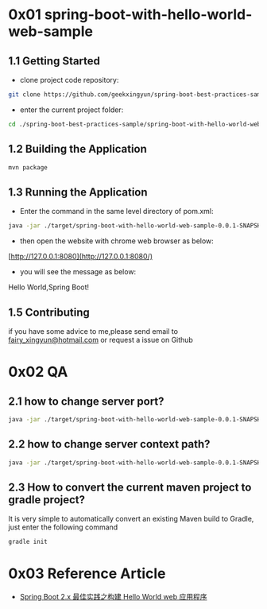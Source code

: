 # 0x01 spring-boot-with-hello-world-web-sample

## 1.1 Getting Started

- clone project code repository:
```bash
git clone https://github.com/geekxingyun/spring-boot-best-practices-sample.git
```
- enter the current project folder:
```bash
cd ./spring-boot-best-practices-sample/spring-boot-with-hello-world-web-sample/
```
## 1.2 Building the Application
```bash
mvn package
```
## 1.3 Running the Application

- Enter the command in the same level directory of pom.xml:
```bash
java -jar ./target/spring-boot-with-hello-world-web-sample-0.0.1-SNAPSHOT.jar
```
- then open the website with chrome web browser as below:

[http://127.0.0.1:8080](http://127.0.0.1:8080/)

- you will see the message as below:

Hello World,Spring Boot!

## 1.5 Contributing

if you have some advice to me,please send email to fairy_xingyun@hotmail.com or request a issue on Github

# 0x02 QA 

## 2.1 how to change server port?

```bash
java -jar ./target/spring-boot-with-hello-world-web-sample-0.0.1-SNAPSHOT.jar --server.port=8080
```

## 2.2 how to change server context path?
```bash
java -jar ./target/spring-boot-with-hello-world-web-sample-0.0.1-SNAPSHOT.jar --server.port=8080 --server.servlet.context-path=/
```
## 2.3 How to convert the current maven project to gradle project?

It is very simple to automatically convert an existing Maven build to Gradle, just enter the following command
```bash
gradle init
```
#  0x03 Reference Article
- [Spring Boot 2.x 最佳实践之构建 Hello World web 应用程序](https://xingyun.blog.csdn.net/article/details/101110483)
